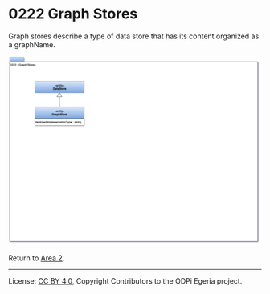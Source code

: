 <!-- SPDX-License-Identifier: CC-BY-4.0 -->
<!-- Copyright Contributors to the ODPi Egeria project. -->

# 0222 Graph Stores

Graph stores describe a type of data store that has its content organized as a graphName.

![UML](0222-Graph-Stores.png)


Return to [Area 2](Area-2-models.md).

----
License: [CC BY 4.0](https://creativecommons.org/licenses/by/4.0/),
Copyright Contributors to the ODPi Egeria project.